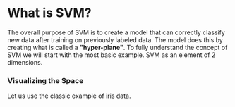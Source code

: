 # What is SVM?

The overall purpose of SVM is to create a model that can correctly classify new data after training on previously labeled data. The model does this by creating what is called a **"hyper-plane"**. To fully understand the concept of SVM we will start with the most basic example. SVM as an element of 2 dimensions.

### Visualizing the Space

Let us use the classic example of iris data.
